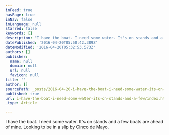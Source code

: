 ```yaml
---
inFeed: true
hasPage: true
inNav: false
inLanguage: null
starred: false
keywords: []
description: "I have the boat. I need some water. It's on stands and a few boats are ahead of mine. Looking to be in a slip by Cinco de Mayo."
datePublished: '2016-04-20T05:50:42.389Z'
dateModified: '2016-04-20T05:32:53.573Z'
authors: []
publisher:
  name: null
  domain: null
  url: null
  favicon: null
title: ''
author: []
sourcePath: _posts/2016-04-20-i-have-the-boat-i-need-some-water-its-on-stands-and-a-few.md
published: true
url: i-have-the-boat-i-need-some-water-its-on-stands-and-a-few/index.html
_type: Article

---
```

I have the boat. I need some water. It's on stands and a few boats are ahead of mine. Looking to be in a slip by Cinco de Mayo.